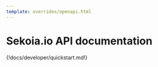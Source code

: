 ```yaml
---
template: overrides/openapi.html
---
```


# Sekoia.io API documentation

{!docs/developer/quickstart.md!}


<script>
    window.onload = ()=> {
        OpenAPIViewer.init({
            title:"Sekoia.io API Documentation",
            regions: [
                "FRA1",
                // "FRA2",
                // "MCO1",
                // "UAE1",
            ],
            urls: [
                "https://app.sekoia.io/api/v1/dashboard/swagger.json?context=public",
                "https://app.sekoia.io/api/v1/telemetry/openapi.json?context=public",
                "https://app.sekoia.io/api/v1/notebooks/openapi.json?context=public",
                "https://app.sekoia.io/api/v1/sic/conf/swagger.json?context=public",
                "https://app.sekoia.io/api/v1/swagger.json?context=public",
                "https://app.sekoia.io/api/v1/ingest/swagger.json?context=public",
                "https://app.sekoia.io/api/v1/sic/swagger.json?context=public",
                "https://app.sekoia.io/api/v1/symphony/swagger.json?context=public",
                "https://app.sekoia.io/api/v2/asset-management/openapi.json?context=public",
                "https://app.sekoia.io/api/v1/edl-gateway/openapi.json",
                "https://app.sekoia.io/api/v2/inthreat/swagger.json?context=public",
                "https://app.sekoia.io/api/v1/events/openapi.json",
            ],
            menu:[
                {
                    name: "User",
                    tags: [
                        "User Authentication",
                        "me",
                        "mfa", // TODO: split 'mfa' into administration and self
                        "permissions",
                    ],
                },
                {
                    name: "Workspace",
                    tags: [
                        "customers", // TODO deprecated, get rid of it
                        "communities",
                        "api-keys",
                        "licenses",
                        "invitations",
                        "plans",
                        "sub-communities",
                        "avatars",
                        "users", // TODO set this tag on all user administration stuff
                        "roles",
                        "counters", // TODO => +Avatars
                    ],
                },
                {
                    name: "Configuration",
                    tags: [
                        "Entities",
                        "Enrichers",
                        "Callbacks",
                        "Services",
                        "Archives",
                        "Views", // TODO => + Archives
                    ]
                },
                {
                    name: "Intelligence",
                    tags: [
                        "Objects",
                        "CTI Objects", // TODO fix telemetry => Objects
                        "Indicators",
                        "Observables",
                        "Observable relationships",
                        "Exports",
                        "Kill Chains",
                        "Outgoing Feeds",
                        "Collections",
                        "MISP",
                        "TAXII",
                        "Bundles",
                        "Images",
                        "Labels",
                        "Graphs",
                        "Relationships",
                        "Reports",
                        "Support",
                        "Sources",
                        "Vulnerabilities",
                    ],
                },
                {
                    name: "Collect",
                    tags: [
                        "Intakes",
                        "Assets",
                        "Atoms",
                        "Intakes by status",
                        "Intakes errors and warnings",
                        "Intakes lag and processing lag",
                        "formats",
                        "Intake Optimization Rules",
                    ],
                },
                {
                    name: "Detection",
                    tags: [
                        "Rules",
                            "compilation-reports", // TODO sicconf => Rules
                            "rules-catalog-multi-tenant", // TODO sicconf => Rules
                            "rules-catalog", // TODO sicconf => Rules
                        "datasources",
                        "generation-modes", // TODO sicconf => Generation modes
                        "Alert filters",
                        "IOC Collections",
                        "Alerts",
                            "Alert", // TODO sicalert => Detection+Alerts
                            "Alert Entities", // TODO sicalert => Detection+Alerts
                            "Alert Rules", // TODO sicalert => Detection+Alerts
                            "Alert Sources and Targets", // TODO sicalert => Detection+Alerts
                            "Stats", // TODO sicalert => Detection+Alerts+Alert stats
                            "Alert Status", // TODO sicalert => Detection+Alerts
                            "Alert Type", // TODO sicalert => Detection+Alerts
                        "Countermeasures",
                        "Cyber Kill Chain",
                    ],
                },
                {
                    name: "Investigation",
                    tags: [
                        "Cases",
                            "Case", // TODO => Cases
                            "Comments", // TODO => + Cases
                        "Notebooks",
                        "Events",
                        "Tasks",
                    ],
                },
                {
                    name: "Automations",
                    tags: [
                        "Playbooks",
                        "Playbook actions telemetry",
                        "modules",
                        "Playbook runs",
                            "Playbooks runs", // TODO: Fix symphony => Playbook runs
                        "Node runs",
                        "Action Runs",
                        "Actions",
                        "Connector Configurations",
                        "Connectors",
                        "Module Configurations",
                        "Modules",
                        "Runs",
                        "Trigger Configurations",
                        "Triggers",
                        "SSH Keys",
                    ],
                },
                {
                    name:"Reporting",
                    tags: [
                        "Intelligence statistics",
                        "Automation statistics",
                        "Statistics",
                        "dashboards",
                        "Roy tokens use telemetry",
                        "Alert filters telemetry",
                    ]
                }
            ]
        })
    };
</script>
